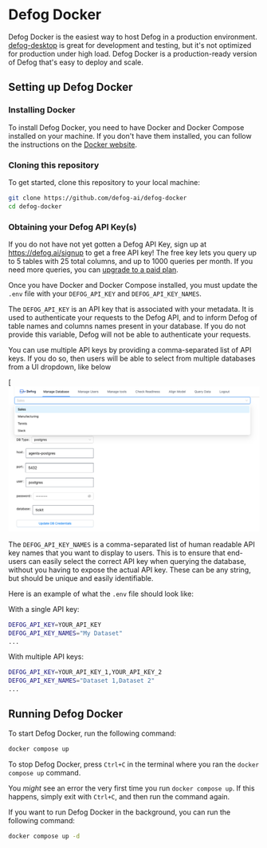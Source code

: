 # Defog Docker

Defog Docker is the easiest way to host Defog in a production environment. [defog-desktop](https://github.com/defog-ai/defog-desktop) is great for development and testing, but it's not optimized for production under high load. Defog Docker is a production-ready version of Defog that's easy to deploy and scale.

## Setting up Defog Docker

### Installing Docker
To install Defog Docker, you need to have Docker and Docker Compose installed on your machine. If you don't have them installed, you can follow the instructions on the [Docker website](https://docs.docker.com/get-docker/).

### Cloning this repository
To get started, clone this repository to your local machine:

```bash
git clone https://github.com/defog-ai/defog-docker
cd defog-docker
```

### Obtaining your Defog API Key(s)
If you do not have not yet gotten a Defog API Key, sign up at https://defog.ai/signup to get a free API key! The free key lets you query up to 5 tables with 25 total columns, and up to 1000 queries per month. If you need more queries, you can [upgrade to a paid plan](https://defog.ai/pricing).

Once you have Docker and Docker Compose installed, you must update the `.env` file with your `DEFOG_API_KEY` and `DEFOG_API_KEY_NAMES`.

The `DEFOG_API_KEY` is an API key that is associated with your metadata. It is used to authenticate your requests to the Defog API, and to inform Defog of table names and columns names present in your database. If you do not provide this variable, Defog will not be able to authenticate your requests.

You can use multiple API keys by providing a comma-separated list of API keys. If you do so, then users will be able to select from multiple databases from a UI dropdown, like below

[![Defog API Key Dropdown](./multiple-api-keys.png)

The `DEFOG_API_KEY_NAMES` is a comma-separated list of human readable API key names that you want to display to users. This is to ensure that end-users can easily select the correct API key when querying the database, without you having to expose the actual API key. These can be any string, but should be unique and easily identifiable.

Here is an example of what the `.env` file should look like:

With a single API key:
```bash
DEFOG_API_KEY=YOUR_API_KEY
DEFOG_API_KEY_NAMES="My Dataset"
...
```

With multiple API keys:
```bash
DEFOG_API_KEY=YOUR_API_KEY_1,YOUR_API_KEY_2
DEFOG_API_KEY_NAMES="Dataset 1,Dataset 2"
...
```

## Running Defog Docker

To start Defog Docker, run the following command:

```bash
docker compose up
```

To stop Defog Docker, press `Ctrl+C` in the terminal where you ran the `docker compose up` command.

You _might_ see an error the very first time you run `docker compose up`. If this happens, simply exit with `Ctrl+C`, and then run the command again.

If you want to run Defog Docker in the background, you can run the following command:

```bash
docker compose up -d
```